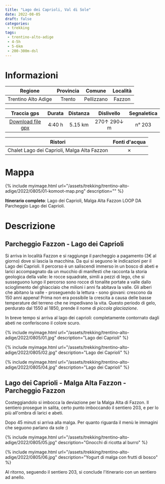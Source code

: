 ```yaml
---
title: "Lago dei Caprioli, Val di Sole"
date: 2022-08-05
draft: false
categories:
 - trekking
tags:
 - trentino-alto-adige
 - 4-5h
 - 5-6km
 - 200-300m-dsl
---
```


# Informazioni

|       Regione       | Provincia |   Comune   | Località |
|:-------------------:|:---------:|:----------:|:--------:|
| Trentino Alto Adige |   Trento  | Pellizzano |  Fazzon  |

|     Traccia gps     |  Durata |  Distanza | Dislivello  | Segnaletica |
|:-------------------:| :------:| :--------:|:----------: | :---------: |
| [Download file gpx](/assets/trekking/trentino-alto-adige/2022/0805/traccia-gps.gpx) |  4:40 h |  5.15 km  | 270↑ 290↓ m | n° 203 |

|                                 Ristori                                |               Fonti d'acqua              |
|:----------------------------------------------------------------------:|:----------------------------------------:|
|          Chalet Lago dei Caprioli, Malga Alta Fazzon                   | ✗ |

# Mappa

{% include myimage.html url="/assets/trekking/trentino-alto-adige/2022/0805/01-komoot-map.png" description="" %}

**Itinerario completo**: Lago dei Caprioli, Malga Alta Fazzon LOOP DA Parcheggio Lago dei Caprioli.

# Descrizione

## Parcheggio Fazzon - Lago dei Caprioli

Si arriva in località Fazzon e si raggiunge il parcheggio a pagamento (3€ al giorno) dove si lascia la macchina.
Da qui si seguono le indicazioni per il Lago dei Caprioli.
Il percorso è un saliscendi immerso in un bosco di abeti e larici accompagnato da un mucchio di manifesti che racconta la storia geologica della valle: le rocce squadrate, simili a pezzi di lego, che si susseguono lungo il percorso sono rocce di tonalite portate a valle dallo scioglimento del ghiacciaio che milioni i anni fa abitava la valle.
Gli alberi che abitano la valle - proseguendo la lettura - sono giovani: crescono da 150 anni appena! Prima non era possibile la crescita a causa delle basse temperature del terreno che ne impedivano la vita. Questo periodo di gelo, perdurato dal 1550 al 1850, prende il nome di *piccola glaciazione*.

In breve tempo si arriva al lago dei caprioli: completamente contornato dagli abeti ne conferiscono il colore scuro.

{% include myimage.html url="/assets/trekking/trentino-alto-adige/2022/0805/01.jpg" description="Lago dei Caprioli" %}

{% include myimage.html url="/assets/trekking/trentino-alto-adige/2022/0805/02.jpg" description="Lago dei Caprioli" %}

{% include myimage.html url="/assets/trekking/trentino-alto-adige/2022/0805/04.jpg" description="Lago dei Caprioli" %}


## Lago dei Caprioli - Malga Alta Fazzon - Parcheggio Fazzon

Costeggiandolo si imbocca la deviazione per la Malga Alta di Fazzon. Il sentiero prosegue in salita, certo punto imboccando il sentiero 203, e per lo più all'ombra di larici e abeti.

Dopo 45 minuti si arriva alla malga. Per quanto riguarda il menù le immagini che seguono parlano da sole :)

{% include myimage.html url="/assets/trekking/trentino-alto-adige/2022/0805/05.jpg" description="Gnocchi di ricotta al burro" %}

{% include myimage.html url="/assets/trekking/trentino-alto-adige/2022/0805/06.jpg" description="Yogurt di malga con frutti di bosco" %}

Al ritorno, seguendo il sentiero 203, si conclude l'itinerario con un sentiero ad anello.
